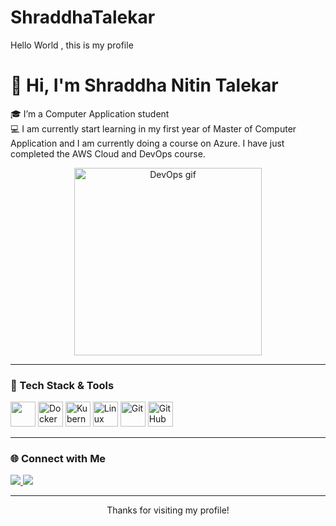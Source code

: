 # ShraddhaTalekar
Hello World , this is my profile
# 👋 Hi, I'm Shraddha Nitin Talekar

🎓 I’m a Computer Application student  
💻 I am currently start learning in my first year of Master of Computer Application and I am currently doing a course on Azure.
I have just completed the AWS Cloud and DevOps course.

<!-- Profile README for a DevOps Engineer -->

<p align="center">
  <img src="https://media.giphy.com/media/qgQUggAC3Pfv687qPC/giphy.gif" width="300" alt="DevOps gif" />
</p>

---
### 🚀 Tech Stack & Tools

<p align="left">
  <img src="https://www.google.com/url?sa=i&url=https%3A%2F%2Fdocs.zeroqode.com%2Fplugins%2Faws-file-uploader-plugin&psig=AOvVaw1vaVJO4OYO_i9yFiv7ClKn&ust=1758447419500000&source=images&cd=vfe&opi=89978449&ved=0CBQQjRxqFwoTCNDKop-F548DFQAAAAAdAAAAABAE"AWS" width="40" height="40"/>
  <img src="https://cdn.jsdelivr.net/gh/devicons/devicon/icons/docker/docker-original.svg" alt="Docker" width="40" height="40"/>
  <img src="https://cdn.jsdelivr.net/gh/devicons/devicon/icons/kubernetes/kubernetes-plain.svg" alt="Kubernetes" width="40" height="40"/>
  <img src="https://cdn.jsdelivr.net/gh/devicons/devicon/icons/linux/linux-original.svg" alt="Linux" width="40" height="40"/>
  <img src="https://cdn.jsdelivr.net/gh/devicons/devicon/icons/git/git-original.svg" alt="Git" width="40" height="40"/>
  <img src="https://cdn.jsdelivr.net/gh/devicons/devicon/icons/github/github-original.svg" alt="GitHub" width="40" height="40"/>
</p>

---

### 🌐 Connect with Me

<p align="left">
  <a href="https://www.linkedin.com/in/shraddha-talekar-9085a534a">
    <img src="https://img.shields.io/badge/LinkedIn-%230077B5.svg?&style=for-the-badge&logo=linkedin&logoColor=white" />
  </a>
  <a href="talekarshraddha00@gmail.com">
    <img src="https://img.shields.io/badge/Email-D14836?style=for-the-badge&logo=gmail&logoColor=white" />
  </a>
</p>

---

<p align="center">Thanks for visiting my profile!</p>
